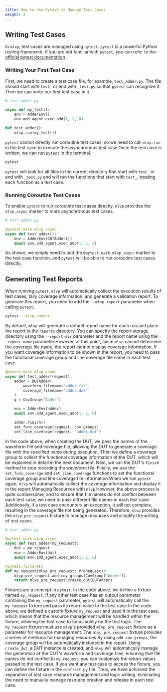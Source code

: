 ```yaml
---
title: How to Use Pytest to Manage Test Cases
weight: 2
---
```


## Writing Test Cases 
In `mlvp`, test cases are managed using `pytest`. `pytest` is a powerful Python testing framework. If you are not familiar with `pytest`, you can refer to the [official pytest documentation](https://docs.pytest.org/en/latest/) .
### Writing Your First Test Case 
First, we need to create a test case file, for example, `test_adder.py`. The file should start with `test_` or end with `_test.py` so that `pytest` can recognize it. Then we can write our first test case in it.

```python
# test_adder.py

async def my_test():
    env = AdderEnv()
    env.add_agent.exec_add(1, 2, 0)

def test_adder():
    mlvp.run(my_test())
```
`pytest` cannot directly run coroutine test cases, so we need to call `mlvp.run` in the test case to execute the asynchronous test case.Once the test case is written, we can run `pytest` in the terminal.

```bash
pytest
```
`pytest` will look for all files in the current directory that start with `test_` or end with `_test.py` and will run the functions that start with `test_`, treating each function as a test case.
### Running Coroutine Test Cases 
To enable `pytest` to run coroutine test cases directly, `mlvp` provides the `mlvp_async` marker to mark asynchronous test cases.

```python
# test_adder.py

@pytest.mark.mlvp_async
async def test_adder():
    env = AdderEnv(DUTAdder())
    await env.add_agent.exec_add(1, 2, 0)
```
As shown, we simply need to add the `@pytest.mark.mlvp_async` marker to the test case function, and `pytest` will be able to run coroutine test cases directly.
## Generating Test Reports 
When running `pytest`, `mlvp` will automatically collect the execution results of test cases, tally coverage information, and generate a validation report. To generate this report, you need to add the `--mlvp-report` parameter when calling `pytest`.

```bash
pytest --mlvp-report
```
By default, `mlvp` will generate a default report name for each run and place the report in the `reports` directory. You can specify the report storage directory using the `--report-dir` parameter and the report name using the `--report-name` parameter.However, at this point, since `mlvp` cannot determine the coverage file name, the report cannot display coverage information. If you want coverage information to be shown in the report, you need to pass the functional coverage group and line coverage file name in each test case.

```python
@pytest.mark.mlvp_async
async def test_adder(request):
    adder = DUTAdder(
        waveform_filename="adder.fst",
        coverage_filename="adder.dat"
    )
    g = CovGroup("Adder")

    env = AdderEnv(adder)
    await env.add_agent.exec_add(1, 2, 0)

    adder.Finish()
    set_func_coverage(request, cov_groups)
    set_line_coverage(request, "adder.dat")
```

In the code above, when creating the DUT, we pass the names of the waveform file and coverage file, allowing the DUT to generate a coverage file with the specified name during execution. Then we define a coverage group to collect the functional coverage information of the DUT, which will be explained in detail in the next document.
Next, we call the DUT's `Finish` method to stop recording the waveform file. Finally, we use the `set_func_coverage` and `set_line_coverage` functions to set the functional coverage group and line coverage file information.When we run `pytest` again, `mlvp` will automatically collect the coverage information and display it in the report.Managing Resources with `mlvp`
However, the above process is quite cumbersome, and to ensure that file names do not conflict between each test case, we need to pass different file names in each test case. Additionally, if a test case encounters an exception, it will not complete, resulting in the coverage file not being generated.
Therefore, `mlvp` provides the `mlvp_pre_request` Fixture to manage resources and simplify the writing of test cases.

```python
# test_adder.py

@pytest.mark.mlvp_async
async def test_adder(my_request):
    dut = my_request
    env = AdderEnv(dut)
    await env.add_agent.exec_add(1, 2, 0)

@pytest.fixture()
def my_request(mlvp_pre_request: PreRequest):
    mlvp_pre_request.add_cov_groups(CovGroup("Adder"))
    return mlvp_pre_request.create_dut(DUTAdder)
```
Fixtures are a concept in `pytest`. In the code above, we define a fixture named `my_request`. If any other test case has an output parameter containing the `my_request` parameter, `pytest` will automatically call the `my_request` fixture and pass its return value to the test case.In the code above, we defined a custom fixture `my_request` and used it in the test case, which means that the resource management will be handled within the fixture, allowing the test case to focus solely on the test logic. The `my_request` fixture must use `mlvp`'s provided `mlvp_pre_request` fixture as a parameter for resource management. The `mlvp_pre_request` fixture provides a series of methods for managing resources.By using `add_cov_groups`, the coverage group will be automatically included in the report.
Using `create_dut`, a DUT instance is created, and `mlvp` will automatically manage the generation of the DUT's waveform and coverage files, ensuring that file names do not conflict.In `my_request`, you can customize the return values passed to the test case. If you want any test case to access the fixture, you can define the fixture in the `conftest.py` file.
Thus, we have achieved the separation of test case resource management and logic writing, eliminating the need to manually manage resource creation and release in each test case.